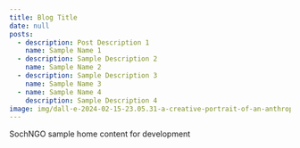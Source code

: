 ```yaml
---
title: Blog Title
date: null
posts:
  - description: Post Description 1
    name: Sample Name 1
  - description: Sample Description 2
    name: Sample Name 2
  - description: Sample Description 3
    name: Sample Name 3
  - name: Sample Name 4
    description: Sample Description 4
image: img/dall·e-2024-02-15-23.05.31-a-creative-portrait-of-an-anthropomorphic-money-character-exuding-intelligence-and-sophistication.-the-money-character-is-designed-with-intricate-det.png
---
```

SochNGO sample home content for development

